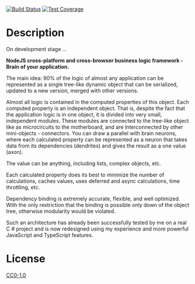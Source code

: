 <!-- Markdown Docs: -->
<!-- https://guides.github.com/features/mastering-markdown/#GitHub-flavored-markdown -->
<!-- https://daringfireball.net/projects/markdown/basics -->
<!-- https://daringfireball.net/projects/markdown/syntax -->

<!-- [![NPM Version][npm-image]][npm-url] -->
<!-- [![NPM Downloads][downloads-image]][downloads-url] -->
<!-- [![Node.js Version][node-version-image]][node-version-url] -->
[![Build Status][travis-image]][travis-url]
[![Test Coverage][coveralls-image]][coveralls-url]

# Description

On development stage ...

**NodeJS cross-platform and cross-browser business logic framework - Brain of your application.**

The main idea: 90% of the logic of almost any application can be represented as a single tree-like dynamic object that can be serialized, updated to a new version, merged with other versions.

Almost all logic is contained in the computed properties of this object. Each computed property is an independent object. That is, despite the fact that the application logic is in one object, it is divided into very small, independent modules. These modules are connected to the tree-like object like as microcircuits to the motherboard, and are interconnected by other mini-objects - connectors. You can draw a parallel with brain neurons, where each calculated property can be represented as a neuron that takes data from its dependencies (dendrites) and gives the result as a one value (axon).

The value can be anything, including lists, complex objects, etc.

Each calculated property does its best to minimize the number of calculations, caches values, uses deferred and async calculations, time throttling, etc.

Dependency binding is extremely accurate, flexible, and well optimized. With the only restriction that the binding is possible only down of the object tree, otherwise modularity would be violated.

Such an architecture has already been successfully tested by me on a real C # project and is now redesigned using my experience and more powerful JavaScript and TypeScript features.

<!--

Основная идея: 90% логики практически любого приложения можно представить в виде одного древовидного динамического объекта, который можно сериализовать, обновить до новой версии, слить с другими версиями.

Практически вся логика содержится в вычисляемых свойствах этого объекта. Каждое вычисляемое свойство является независимым объектом. Т.е не смотря на то, что логика приложения находится в одном объекте, она разбита на очень мелкие не зависимые модули. Эти модули подключены к древовидному объекту как микросхемы к материнской плате, и связаны между собой другими мини объектами - коннекторами. Можно провести параллель с нейронами мозга, где каждое вычисляемое свойство можно представить в виде нейрона, которое берет данные из своих зависимостей (дендритов) и выдает результат в виде одного значения (аксона).

Каждое вычисляемое свойство делает все возможное чтобы минимизировать количество вычислений, кэширует значения, использует throttling, и т.д.

Привязка зависимостей является максимально точной, гибкой и хорошо оптимизированной.

Такая архитектура уже успешна проверена мной на реальном проекте на C# и сейчас переработана с использованием моего опыта и более мощных возможностей JavaScript и TypeScript

-->


<!-- ---

[![BrowserStack](https://i.imgur.com/cOdhMed.png)](https://www.browserstack.com/)

--- -->

# License

[CC0-1.0](LICENSE)

[npm-image]: https://img.shields.io/npm/v/tree-state-manager.svg
[npm-url]: https://npmjs.org/package/tree-state-manager
[node-version-image]: https://img.shields.io/node/v/tree-state-manager.svg
[node-version-url]: https://nodejs.org/en/download/
[travis-image]: https://travis-ci.org/NikolayMakhonin/tree-state-manager.svg
[travis-url]: https://travis-ci.org/NikolayMakhonin/tree-state-manager
[coveralls-image]: https://coveralls.io/repos/github/NikolayMakhonin/tree-state-manager/badge.svg?branch=develop
[coveralls-url]: https://coveralls.io/github/NikolayMakhonin/tree-state-manager?branch=develop
[downloads-image]: https://img.shields.io/npm/dm/tree-state-manager.svg
[downloads-url]: https://npmjs.org/package/tree-state-manager
[npm-url]: https://npmjs.org/package/tree-state-manager
